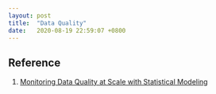 ```yaml
---
layout: post
title:  "Data Quality"
date:   2020-08-19 22:59:07 +0800
---
```


## Reference

1. [Monitoring Data Quality at Scale with Statistical Modeling](https://eng.uber.com/monitoring-data-quality-at-scale/)